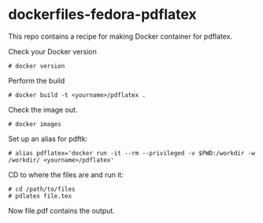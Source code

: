 dockerfiles-fedora-pdflatex
===========================

This repo contains a recipe for making Docker container for pdflatex.

Check your Docker version

    # docker version

Perform the build

    # docker build -t <yourname>/pdflatex .

Check the image out.

    # docker images

Set up an alias for pdftk:

    # alias pdflatex='docker run -it --rm --privileged -v $PWD:/workdir -w /workdir/ <yourname>/pdflatex'

CD to where the files are and run it:

    # cd /path/to/files
    # pdlatex file.tex

Now file.pdf contains the output.
